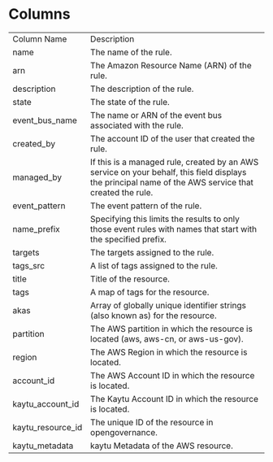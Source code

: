 # Columns  

<table>
	<tr><td>Column Name</td><td>Description</td></tr>
	<tr><td>name</td><td>The name of the rule.</td></tr>
	<tr><td>arn</td><td>The Amazon Resource Name (ARN) of the rule.</td></tr>
	<tr><td>description</td><td>The description of the rule.</td></tr>
	<tr><td>state</td><td>The state of the rule.</td></tr>
	<tr><td>event_bus_name</td><td>The name or ARN of the event bus associated with the rule.</td></tr>
	<tr><td>created_by</td><td>The account ID of the user that created the rule.</td></tr>
	<tr><td>managed_by</td><td>If this is a managed rule, created by an AWS service on your behalf, this field displays the principal name of the AWS service that created the rule.</td></tr>
	<tr><td>event_pattern</td><td>The event pattern of the rule.</td></tr>
	<tr><td>name_prefix</td><td>Specifying this limits the results to only those event rules with names that start with the specified prefix.</td></tr>
	<tr><td>targets</td><td>The targets assigned to the rule.</td></tr>
	<tr><td>tags_src</td><td>A list of tags assigned to the rule.</td></tr>
	<tr><td>title</td><td>Title of the resource.</td></tr>
	<tr><td>tags</td><td>A map of tags for the resource.</td></tr>
	<tr><td>akas</td><td>Array of globally unique identifier strings (also known as) for the resource.</td></tr>
	<tr><td>partition</td><td>The AWS partition in which the resource is located (aws, aws-cn, or aws-us-gov).</td></tr>
	<tr><td>region</td><td>The AWS Region in which the resource is located.</td></tr>
	<tr><td>account_id</td><td>The AWS Account ID in which the resource is located.</td></tr>
	<tr><td>kaytu_account_id</td><td>The Kaytu Account ID in which the resource is located.</td></tr>
	<tr><td>kaytu_resource_id</td><td>The unique ID of the resource in opengovernance.</td></tr>
	<tr><td>kaytu_metadata</td><td>kaytu Metadata of the AWS resource.</td></tr>
</table>